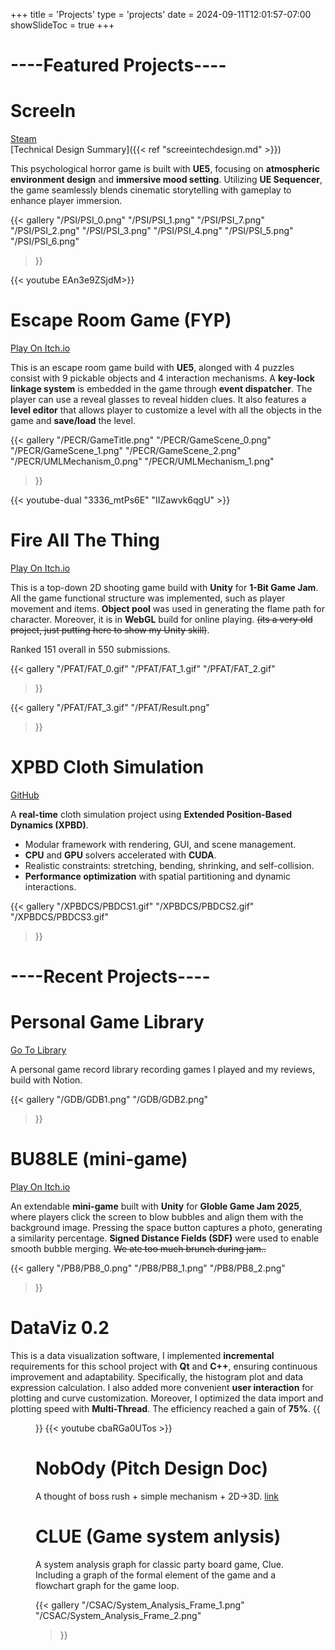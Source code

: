 +++
title = 'Projects'
type = 'projects'
date = 2024-09-11T12:01:57-07:00
showSlideToc = true
+++

<!-- Working on this page, anyone know how to include youtube embedd to md file?

Guess I found it! use shortcode! -->
# ----Featured Projects----
# __ScreeIn__
[Steam](https://store.steampowered.com/app/3810820/ScreeIN/)  
[Technical Design Summary]({{< ref "screeintechdesign.md" >}}) 

This psychological horror game is built with **UE5**, focusing on **atmospheric environment design** and **immersive mood setting**. Utilizing **UE Sequencer**, the game seamlessly blends cinematic storytelling with gameplay to enhance player immersion.

{{< gallery
  "/PSI/PSI_0.png"
  "/PSI/PSI_1.png"
  "/PSI/PSI_7.png"
  "/PSI/PSI_2.png"
  "/PSI/PSI_3.png" 
  "/PSI/PSI_4.png" 
  "/PSI/PSI_5.png"
  "/PSI/PSI_6.png"
>}}

{{< youtube EAn3e9ZSjdM>}}



# __Escape Room Game (FYP)__
[Play On Itch.io](https://miunovo.itch.io/escaperoomgame)

This is an escape room game build with **UE5**, alonged with 4 puzzles consist with 9 pickable objects and 4 interaction mechanisms. A **key-lock linkage system** is embedded in the game through **event dispatcher**. The player can use a reveal glasses to reveal hidden clues. It also features a **level editor** that allows player to customize a level with all the objects in the game and **save/load** the level.
<!-- https://youtu.be/3336_mtPs6E -->
<!-- {{<figure src="/UMLMechanism_0.png">}}  -->


{{< gallery
  "/PECR/GameTitle.png"
  "/PECR/GameScene_0.png"
  "/PECR/GameScene_1.png"
  "/PECR/GameScene_2.png" 
  "/PECR/UMLMechanism_0.png" 
  "/PECR/UMLMechanism_1.png"
>}}

{{< youtube-dual "3336_mtPs6E" "IIZawvk6qgU" >}}


# __Fire All The Thing__
[Play On Itch.io](https://miunovo.itch.io/fire-all-the-thing)

This is a top-down 2D shooting game build with **Unity** for **1-Bit Game Jam**. All the game functional structure was implemented, such as player movement and items. **Object pool** was used in generating the flame path for  character. Moreover, it is in **WebGL** build for online playing. ~~(its a very old project, just putting here to show my Unity skill)~~. 

Ranked 151 overall in 550 submissions.

{{< gallery
	"/PFAT/FAT_0.gif"
	"/PFAT/FAT_1.gif"
  "/PFAT/FAT_2.gif"
>}}

{{< gallery
	"/PFAT/FAT_3.gif"
	"/PFAT/Result.png"
>}}


# __XPBD Cloth Simulation__
[GitHub](https://github.com/Yanggoo/X-PBD-Cloth-Simulation)

A **real-time** cloth simulation project using **Extended Position-Based Dynamics (XPBD)**.    
- Modular framework with rendering, GUI, and scene management.  
- **CPU** and **GPU** solvers accelerated with **CUDA**.  
- Realistic constraints: stretching, bending, shrinking, and self-collision.  
- **Performance optimization** with spatial partitioning and dynamic interactions.

{{< gallery
	"/XPBDCS/PBDCS1.gif"
	"/XPBDCS/PBDCS2.gif"
	"/XPBDCS/PBDCS3.gif"
>}}



# ----Recent Projects----


# __Personal Game Library__
[Go To Library](https://fuchsia-oak-fc0.notion.site/Games-1426bb49dd0f8183b8dbd367fc49c427?pvs=4)

A personal game record library recording games I played and my reviews, build with Notion.
<!-- {{< emd_page "https://www.notioniframe.com/notion/1qqqca5py9d" >}} -->

{{< gallery 
	"/GDB/GDB1.png"
	"/GDB/GDB2.png"
>}}

# __BU88LE (mini-game)__
[Play On Itch.io](https://brianjiang.itch.io/bu88le)

An extendable **mini-game** built with **Unity** for **Globle Game Jam 2025**, where players click the screen to blow bubbles and align them with the background image. Pressing the space button captures a photo, generating a similarity percentage. **Signed Distance Fields (SDF)** were used to enable smooth bubble merging. ~~We ate too much brunch during jam..~~

{{< gallery 
	"/PB8/PB8_0.png"
	"/PB8/PB8_1.png"
  "/PB8/PB8_2.png"
>}}

# __DataViz 0.2__

This is a data visualization software, I implemented **incremental** requirements for this school project with **Qt** and **C++**, ensuring continuous improvement and adaptability. Specifically, the histogram plot and data expression calculation. I also added more convenient **user interaction** for plotting and curve customization. Moreover, I optimized the data import and plotting speed with **Multi-Thread**. The efficiency reached a gain of **75%**. 
{{<figure src="/PDV0/Improvement.png">}}
{{< youtube cbaRGa0UTos >}}


# NobOdy (Pitch Design Doc)

A thought of boss rush + simple mechanism + 2D->3D. [link](/DNBD/NobOdy.pdf)



# CLUE (Game system anlysis)

A system analysis graph for classic party board game, Clue. Including a graph of the formal element of the game and a flowchart graph for the game loop.

{{< gallery 
	"/CSAC/System_Analysis_Frame_1.png"
	"/CSAC/System_Analysis_Frame_2.png"
>}}


<!-- # Infineight Toybox -->


